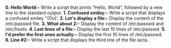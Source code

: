 **0. Hello World:-** Write a script that prints “Hello, World”, followed by a new line to the standard output.
**1. Confused smiley:-** Write a script that displays a confused smiley "(Ôo)'.
**2. Let's display a file:-** Display the content of the /etc/passwd file.
**3. What about 2:-** Display the content of /etc/passwd and /etc/hosts.
**4. Last lines of a file:-** Display the last 10 lines of /etc/passwd.
**5. I'd prefer the first ones actually:-** Display the first 10 lines of /etc/passwd.
**6. Line #2:-** Write a script that displays the third line of the file iacta.
